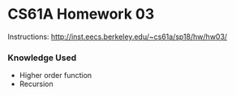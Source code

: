 CS61A Homework 03
=======
Instructions: http://inst.eecs.berkeley.edu/~cs61a/sp18/hw/hw03/

### Knowledge Used
* Higher order function
* Recursion